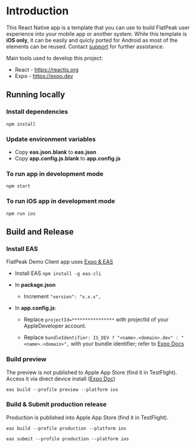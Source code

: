 # Introduction

This React Native app is a template that you can use to build FlatPeak user experience into your mobile app or another system. While this template is **iOS only**, it can be easily and quicly ported for Android as most of the elements can be reused. Contact [support](mailto:support@flatpeak.energy) for further assistance.

Main tools used to develop this project:

- React - https://reactjs.org
- Expo - https://expo.dev

## Running locally
### Install dependencies


```
npm install
```

### Update environment variables

- Copy **eas.json.blank** to **eas.json**
- Copy **app.config.js.blank** to **app.config.js**

### To run app in development mode

```
npm start
```

### To run iOS app in development mode

```
npm run ios
```

## Build and Release

### Install EAS

FlatPeak Demo Client app uses [Expo & EAS](https://www.npmjs.com/package/eas-cli)

- Install EAS `npm install -g eas-cli`

- In **package.json**
  - Increment `"version": "x.x.x",`

- In **app.config.js**:

  - Replace `projectId=****************` with projectId of your AppleDeveloper account.

  - Replace `bundleIdentifier: IS_DEV ? "<name>.<domain>.dev" : "<name>.<domain>",` with your bundle identifier; refer to [Expo Docs](https://docs.expo.dev/versions/v45.0.0/config/app/#bundleidentifier)
  
### Build preview

The preview is not published to Apple App Store (find it in TestFlight). Access it via direct device install ([Expo Doc](https://docs.expo.dev/build/internal-distribution/))

```
eas build --profile preview --platform ios
```

### Build & Submit production release

Production is published into Apple App Store (find it in TestFlight).

```
eas build --profile production --platform ios
```

```
eas submit --profile production --platform ios
```
